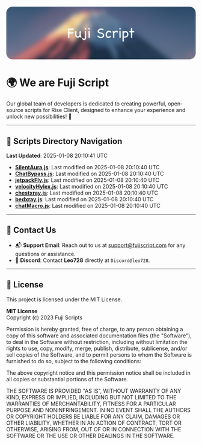 ![Banner](.github/b.webp)

# 🌍 **We are Fuji Script**

Our global team of developers is dedicated to creating powerful, open-source scripts for Rise Client, designed to enhance your experience and unlock new possibilities! 🌟

---
<!-- SCRIPTS_NAVIGATION_START -->
## 📂 **Scripts Directory Navigation**

**Last Updated**: 2025-01-08 20:10:41 UTC

- **[SilentAura.js](scripts/SilentAura.js)**: Last modified on 2025-01-08 20:10:40 UTC
- **[ChatBypass.js](scripts/ChatBypass.js)**: Last modified on 2025-01-08 20:10:40 UTC
- **[jetpackFly.js](scripts/jetpackFly.js)**: Last modified on 2025-01-08 20:10:40 UTC
- **[velocityHylex.js](scripts/velocityHylex.js)**: Last modified on 2025-01-08 20:10:40 UTC
- **[chestxray.js](scripts/chestxray.js)**: Last modified on 2025-01-08 20:10:40 UTC
- **[bedxray.js](scripts/bedxray.js)**: Last modified on 2025-01-08 20:10:40 UTC
- **[chatMacro.js](scripts/chatMacro.js)**: Last modified on 2025-01-08 20:10:40 UTC

<!-- SCRIPTS_NAVIGATION_END -->

---

## 💬 **Contact Us**  
- 📬 **Support Email**: Reach out to us at [support@fujiscript.com](mailto:support@fujiscript.com) for any questions or assistance.  
- 💬 **Discord**: Contact **Leo728** directly at `Discord@leo728`.

---

## 📜 **License**

This project is licensed under the MIT License.  

**MIT License**  
Copyright (c) 2023 Fuji Scripts  

Permission is hereby granted, free of charge, to any person obtaining a copy of this software and associated documentation files (the "Software"), to deal in the Software without restriction, including without limitation the rights to use, copy, modify, merge, publish, distribute, sublicense, and/or sell copies of the Software, and to permit persons to whom the Software is furnished to do so, subject to the following conditions:  

The above copyright notice and this permission notice shall be included in all copies or substantial portions of the Software.  

THE SOFTWARE IS PROVIDED "AS IS", WITHOUT WARRANTY OF ANY KIND, EXPRESS OR IMPLIED, INCLUDING BUT NOT LIMITED TO THE WARRANTIES OF MERCHANTABILITY, FITNESS FOR A PARTICULAR PURPOSE AND NONINFRINGEMENT. IN NO EVENT SHALL THE AUTHORS OR COPYRIGHT HOLDERS BE LIABLE FOR ANY CLAIM, DAMAGES OR OTHER LIABILITY, WHETHER IN AN ACTION OF CONTRACT, TORT OR OTHERWISE, ARISING FROM, OUT OF OR IN CONNECTION WITH THE SOFTWARE OR THE USE OR OTHER DEALINGS IN THE SOFTWARE.  
